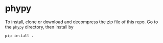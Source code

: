 # phypy

To install, clone or download and decompress the zip file of this repo. Go to the `phypy` directory, then install by

```pip install .```
